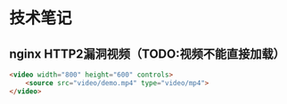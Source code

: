 # 技术笔记

## nginx HTTP2漏洞视频（TODO:视频不能直接加载）
```HTML
<video width="800" height="600" controls>
    <source src="video/demo.mp4" type="video/mp4">
</video>
```
